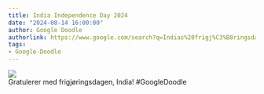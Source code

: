 ```yaml
---
title: India Independence Day 2024
date: "2024-08-14 16:00:00"
author: Google Doodle
authorlink: https://www.google.com/search?q=Indias%20frigj%C3%B8ringsdag
tags:
- Google-Doodle
---
```

<img src="https://www.google.com/logos/doodles/2024/india-independence-day-2024-6753651837110270.3-l.png" referrerpolicy="no-referrer"><br>Gratulerer med frigjøringsdagen, India! #GoogleDoodle